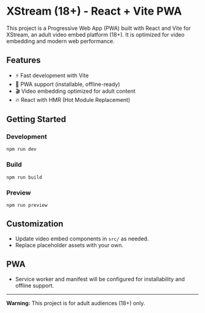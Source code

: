 
# XStream (18+) - React + Vite PWA

This project is a Progressive Web App (PWA) built with React and Vite for XStream, an adult video embed platform (18+). It is optimized for video embedding and modern web performance.

## Features
- ⚡ Fast development with Vite
- 📱 PWA support (installable, offline-ready)
- 🎬 Video embedding optimized for adult content
- 🔥 React with HMR (Hot Module Replacement)

## Getting Started

### Development
```
npm run dev
```

### Build
```
npm run build
```

### Preview
```
npm run preview
```

## Customization
- Update video embed components in `src/` as needed.
- Replace placeholder assets with your own.

## PWA
- Service worker and manifest will be configured for installability and offline support.

---
**Warning:** This project is for adult audiences (18+) only.
